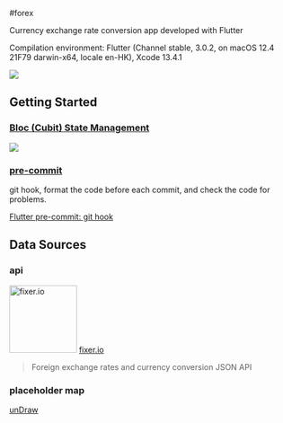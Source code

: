 #forex

Currency exchange rate conversion app developed with Flutter

Compilation environment: Flutter (Channel stable, 3.0.2, on macOS 12.4 21F79 darwin-x64, locale en-HK), Xcode 13.4.1

![](screenshots.png)

## Getting Started

### [Bloc (Cubit) State Management](https://bloclibrary.dev)

![](https://bloclibrary.dev/assets/cubit_architecture_full.png)

### [pre-commit](https://pre-commit.com)

git hook, format the code before each commit, and check the code for problems.

[Flutter pre-commit: git hook](https://anicon.notion.site/Flutter-pre-commit-git-45356877e3f343c19c5e82c80e6e4d0f)

## Data Sources

### api

[<img alt="fixer.io" src="https://fixer.io/fixer_images/fixer_money.png" width="120"/>](https://fixer.io) [fixer.io]( https://fixer.io)

> Foreign exchange rates and currency conversion JSON API

### placeholder map

[unDraw](https://undraw.co/illustrations)
